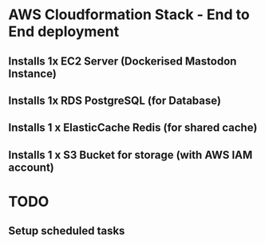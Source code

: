 # AWS Cloudformation Stack - End to End deployment
## Installs 1x EC2 Server (Dockerised Mastodon Instance)
## Installs 1x RDS PostgreSQL (for Database)
## Installs 1 x ElasticCache Redis (for shared cache)
## Installs 1 x S3 Bucket for storage (with AWS IAM account)

# TODO
## Setup scheduled tasks
